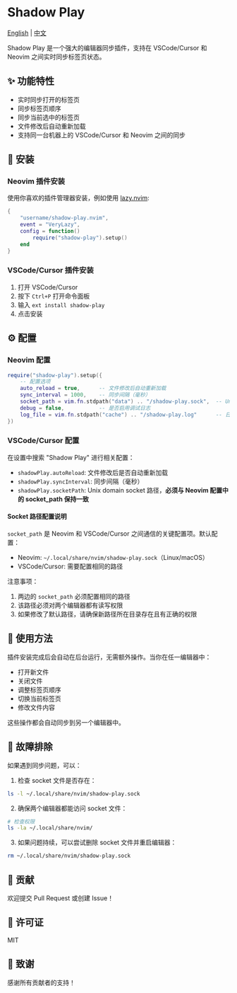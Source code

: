 # Shadow Play

[English](README.md) | [中文](README_zh.md)

Shadow Play 是一个强大的编辑器同步插件，支持在 VSCode/Cursor 和 Neovim 之间实时同步标签页状态。

## ✨ 功能特性

- 实时同步打开的标签页
- 同步标签页顺序
- 同步当前选中的标签页
- 文件修改后自动重新加载
- 支持同一台机器上的 VSCode/Cursor 和 Neovim 之间的同步

## 🚀 安装

### Neovim 插件安装

使用你喜欢的插件管理器安装，例如使用 [lazy.nvim](https://github.com/folke/lazy.nvim):

```lua
{
    "username/shadow-play.nvim",
    event = "VeryLazy",
    config = function()
        require("shadow-play").setup()
    end
}
```

### VSCode/Cursor 插件安装

1. 打开 VSCode/Cursor
2. 按下 `Ctrl+P` 打开命令面板
3. 输入 `ext install shadow-play`
4. 点击安装

## ⚙️ 配置

### Neovim 配置

```lua
require("shadow-play").setup({
    -- 配置选项
    auto_reload = true,      -- 文件修改后自动重新加载
    sync_interval = 1000,    -- 同步间隔（毫秒）
    socket_path = vim.fn.stdpath("data") .. "/shadow-play.sock",  -- Unix domain socket 路径
    debug = false,           -- 是否启用调试日志
    log_file = vim.fn.stdpath("cache") .. "/shadow-play.log"      -- 日志文件路径
})
```

### VSCode/Cursor 配置

在设置中搜索 "Shadow Play" 进行相关配置：

- `shadowPlay.autoReload`: 文件修改后是否自动重新加载
- `shadowPlay.syncInterval`: 同步间隔（毫秒）
- `shadowPlay.socketPath`: Unix domain socket 路径，**必须与 Neovim 配置中的 socket_path 保持一致**

#### Socket 路径配置说明

`socket_path` 是 Neovim 和 VSCode/Cursor 之间通信的关键配置项。默认配置：

- Neovim: `~/.local/share/nvim/shadow-play.sock`（Linux/macOS）
- VSCode/Cursor: 需要配置相同的路径

注意事项：
1. 两边的 `socket_path` 必须配置相同的路径
2. 该路径必须对两个编辑器都有读写权限
3. 如果修改了默认路径，请确保新路径所在目录存在且有正确的权限

## 🔧 使用方法

插件安装完成后会自动在后台运行，无需额外操作。当你在任一编辑器中：

- 打开新文件
- 关闭文件
- 调整标签页顺序
- 切换当前标签页
- 修改文件内容

这些操作都会自动同步到另一个编辑器中。

## 🐛 故障排除

如果遇到同步问题，可以：

1. 检查 socket 文件是否存在：
```bash
ls -l ~/.local/share/nvim/shadow-play.sock
```

2. 确保两个编辑器都能访问 socket 文件：
```bash
# 检查权限
ls -la ~/.local/share/nvim/
```

3. 如果问题持续，可以尝试删除 socket 文件并重启编辑器：
```bash
rm ~/.local/share/nvim/shadow-play.sock
```

## 🤝 贡献

欢迎提交 Pull Request 或创建 Issue！

## 📝 许可证

MIT

## 🙏 致谢

感谢所有贡献者的支持！ 